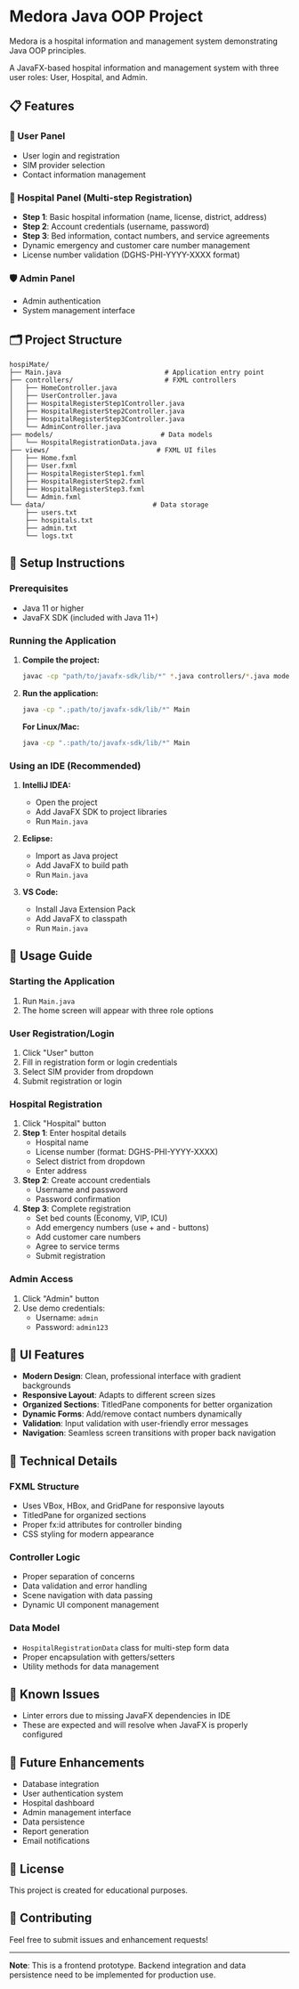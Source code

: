 # Medora Java OOP Project

Medora is a hospital information and management system demonstrating Java OOP principles.

A JavaFX-based hospital information and management system with three user roles: User, Hospital, and Admin.

## 📋 Features

### 👤 User Panel
- User login and registration
- SIM provider selection
- Contact information management

### 🏥 Hospital Panel (Multi-step Registration)
- **Step 1**: Basic hospital information (name, license, district, address)
- **Step 2**: Account credentials (username, password)
- **Step 3**: Bed information, contact numbers, and service agreements
- Dynamic emergency and customer care number management
- License number validation (DGHS-PHI-YYYY-XXXX format)

### 🛡️ Admin Panel
- Admin authentication
- System management interface

## 🗂️ Project Structure

```
hospiMate/
├── Main.java                          # Application entry point
├── controllers/                       # FXML controllers
│   ├── HomeController.java
│   ├── UserController.java
│   ├── HospitalRegisterStep1Controller.java
│   ├── HospitalRegisterStep2Controller.java
│   ├── HospitalRegisterStep3Controller.java
│   └── AdminController.java
├── models/                           # Data models
│   └── HospitalRegistrationData.java
├── views/                           # FXML UI files
│   ├── Home.fxml
│   ├── User.fxml
│   ├── HospitalRegisterStep1.fxml
│   ├── HospitalRegisterStep2.fxml
│   ├── HospitalRegisterStep3.fxml
│   └── Admin.fxml
└── data/                           # Data storage
    ├── users.txt
    ├── hospitals.txt
    ├── admin.txt
    └── logs.txt
```

## 🚀 Setup Instructions

### Prerequisites
- Java 11 or higher
- JavaFX SDK (included with Java 11+)

### Running the Application

1. **Compile the project:**
   ```bash
   javac -cp "path/to/javafx-sdk/lib/*" *.java controllers/*.java models/*.java
   ```

2. **Run the application:**
   ```bash
   java -cp ".;path/to/javafx-sdk/lib/*" Main
   ```

   **For Linux/Mac:**
   ```bash
   java -cp ".:path/to/javafx-sdk/lib/*" Main
   ```

### Using an IDE (Recommended)

1. **IntelliJ IDEA:**
   - Open the project
   - Add JavaFX SDK to project libraries
   - Run `Main.java`

2. **Eclipse:**
   - Import as Java project
   - Add JavaFX to build path
   - Run `Main.java`

3. **VS Code:**
   - Install Java Extension Pack
   - Add JavaFX to classpath
   - Run `Main.java`

## 🎯 Usage Guide

### Starting the Application
1. Run `Main.java`
2. The home screen will appear with three role options

### User Registration/Login
1. Click "User" button
2. Fill in registration form or login credentials
3. Select SIM provider from dropdown
4. Submit registration or login

### Hospital Registration
1. Click "Hospital" button
2. **Step 1**: Enter hospital details
   - Hospital name
   - License number (format: DGHS-PHI-YYYY-XXXX)
   - Select district from dropdown
   - Enter address
3. **Step 2**: Create account credentials
   - Username and password
   - Password confirmation
4. **Step 3**: Complete registration
   - Set bed counts (Economy, VIP, ICU)
   - Add emergency numbers (use + and - buttons)
   - Add customer care numbers
   - Agree to service terms
   - Submit registration

### Admin Access
1. Click "Admin" button
2. Use demo credentials:
   - Username: `admin`
   - Password: `admin123`

## 🎨 UI Features

- **Modern Design**: Clean, professional interface with gradient backgrounds
- **Responsive Layout**: Adapts to different screen sizes
- **Organized Sections**: TitledPane components for better organization
- **Dynamic Forms**: Add/remove contact numbers dynamically
- **Validation**: Input validation with user-friendly error messages
- **Navigation**: Seamless screen transitions with proper back navigation

## 🔧 Technical Details

### FXML Structure
- Uses VBox, HBox, and GridPane for responsive layouts
- TitledPane for organized sections
- Proper fx:id attributes for controller binding
- CSS styling for modern appearance

### Controller Logic
- Proper separation of concerns
- Data validation and error handling
- Scene navigation with data passing
- Dynamic UI component management

### Data Model
- `HospitalRegistrationData` class for multi-step form data
- Proper encapsulation with getters/setters
- Utility methods for data management

## 🐛 Known Issues

- Linter errors due to missing JavaFX dependencies in IDE
- These are expected and will resolve when JavaFX is properly configured

## 🔮 Future Enhancements

- Database integration
- User authentication system
- Hospital dashboard
- Admin management interface
- Data persistence
- Report generation
- Email notifications

## 📝 License

This project is created for educational purposes.

## 🤝 Contributing

Feel free to submit issues and enhancement requests!

---

**Note**: This is a frontend prototype. Backend integration and data persistence need to be implemented for production use. 